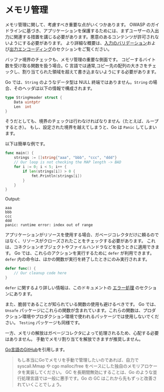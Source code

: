 メモリ管理
=================

メモリ管理に関して、考慮すべき重要な点がいくつかあります。
OWASP のガイドラインに基づき、アプリケーションを保護するためには、まずユーザーの入出力に関連する措置を講じる必要があります。悪意のあるコンテンツが許可されないようにする必要があります。
より詳細な概要は、[入力のバリデーション][1]および[出力エンコーディング][2]のセクションをご覧ください。

バッファ境界のチェックも、メモリ管理の重要な側面です。
コピーするバイト数を受け取る関数を扱う場合。C 言語では通常,コピー先の配列の大きさをチェックし、割り当てられた領域を超えて書き込まないようにする必要があります。

Go では、`String` のようなデータ型は NULL 終端ではありません。`String` の場合、そのヘッダは以下の情報で構成されます。


```go
type StringHeader struct {
    Data uintptr
    Len  int
}
```

そうだとしても、境界のチェックは行わなければなりません（たとえば、ループするとき）。
もし、設定された境界を越えてしまうと、Go は `Panic` してしまいます。

以下は簡単な例です。

```go
func main() {
    strings := []string{"aaa", "bbb", "ccc", "ddd"}
    // Our loop is not checking the MAP length -> BAD
    for i := 0; i < 5; i++ {
        if len(strings[i]) > 0 {
            fmt.Println(strings[i])
        }
    }
}
```

Output:

```
aaa
bbb
ccc
ddd
panic: runtime error: index out of range
```

アプリケーションがリソースを使用する場合、ガベージコレクタだけに頼るのではなく、リソースがクローズされたことをチェックする必要があります。
これは、コネクションオブジェクトやファイルハンドラなどを扱うときに適用できます。
Go では、これらのアクションを実行するために `defer` が利用できます。`defer` 内の命令は、ほかの関数が実行を終了したときにのみ実行されます。

```go
defer func() {
    // Our cleanup code here
}
```

`defer` に関するより詳しい情報は、このドキュメントの [エラー処理][3] のセクションにあります。

また、脆弱であることが知られている関数の使用も避けるべきです。
Go では、`Unsafe` パッケージにこれらの関数が含まれています。これらの関数は、プロダクション環境やプロダクション環境で使われるパッケージでは使用しないでください。
`Testing` パッケージも同様です。

一方、メモリの解放はガベージコレクタによって処理されるため、心配する必要はありません。
手動でメモリ割り当てを解放できますが推奨しません。

[Go言語のGitHub](https://github.com/golang/go/issues/13761)を引用します。

> もし本当にGoでメモリを手動で管理したいのであれば、自力で
> syscall.Mmap や cgo malloc/free をベースにした独自のメモリアロケータを実装してください。
> GC を長期間無効にすることは、Go のような並行処理言語では一般に悪手です。Go の GC はこれから先もずっと改善されていくことでしょう。

[1]: ../input-validation/README.md
[2]: ../output-encoding/README.md
[3]: ../error-handling-logging/README.md
